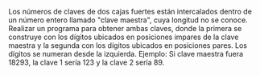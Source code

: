 Los números de claves de dos cajas fuertes están intercalados dentro de un número entero llamado "clave maestra", 
cuya longitud no se conoce. Realizar un programa para obtener ambas claves, donde la primera se construye con los dígitos
ubicados en posiciones impares de la clave maestra y la segunda con los dígitos
ubicados en posiciones pares. Los dígitos se numeran desde la izquierda. Ejemplo:
Si clave maestra fuera 18293, la clave 1 sería 123 y la clave 2 sería 89.